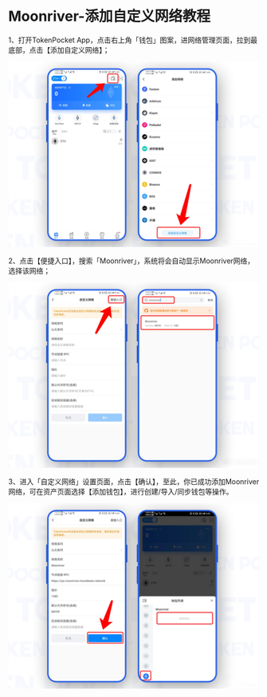 # Moonriver-添加自定义网络教程

1、打开TokenPocket App，点击右上角「钱包」图案，进网络管理页面，拉到最底部，点击【添加自定义网络】；

![](<../../.gitbook/assets/1 (38).png>)

2、点击【便捷入口】，搜索「Moonriver」，系统将会自动显示Moonriver网络，选择该网络；

![](<../../.gitbook/assets/2 (21).png>)

3、进入「自定义网络」设置页面，点击【确认】，至此，你已成功添加Moonriver网络，可在资产页面选择【添加钱包】，进行创建/导入/同步钱包等操作。

![](<../../.gitbook/assets/3 (19).png>)
